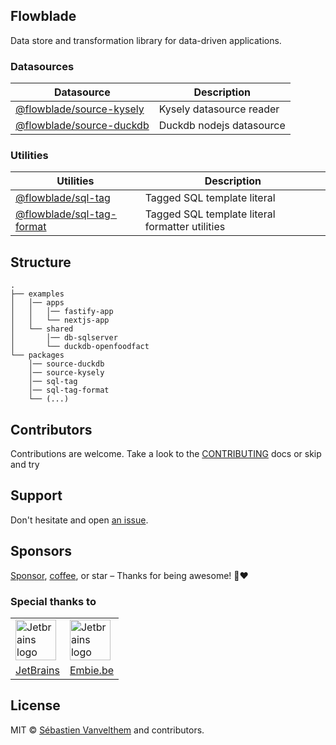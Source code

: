 ## Flowblade

Data store and transformation library for data-driven applications.


### Datasources

| Datasource                                                                                                    | Description              |
|---------------------------------------------------------------------------------------------------------------|--------------------------|
| [@flowblade/source-kysely](https://github.com/belgattitude/flowblade/tree/main/packages/source-kysely#readme) | Kysely datasource reader |
| [@flowblade/source-duckdb](https://github.com/belgattitude/flowblade/tree/main/packages/source-duckdb#readme) | Duckdb nodejs datasource |


### Utilities

| Utilities                                                                                                       | Description                                     |
|-----------------------------------------------------------------------------------------------------------------|-------------------------------------------------|
| [@flowblade/sql-tag](https://github.com/belgattitude/flowblade/tree/main/packages/sql-tag#readme)               | Tagged SQL template literal                     |
| [@flowblade/sql-tag-format](https://github.com/belgattitude/flowblade/tree/main/packages/sql-tag-format#readme) | Tagged SQL template literal formatter utilities |


## Structure

```
.
├── examples
│   │── apps  
│   │   │── fastify-app
│   │   └── nextjs-app
│   └── shared  
│       │── db-sqlserver 
│       └── duckdb-openfoodfact
└── packages
    │── source-duckdb
    │── source-kysely
    │── sql-tag
    │── sql-tag-format
    └── (...)
```

## Contributors

Contributions are welcome. Take a look to the [CONTRIBUTING](https://github.com/belgattitude/flowblade/blob/main/CONTRIBUTING.md) docs or skip and try

## Support

Don't hesitate and open [an issue](https://github.com/belgattitude/flowblade/issues).

## Sponsors

[Sponsor](<[sponsorship](https://github.com/sponsors/belgattitude)>), [coffee](<(https://ko-fi.com/belgattitude)>), or star – Thanks for being awesome! 🙏❤️

### Special thanks to

<table>
  <tr>
    <td>
      <a href="https://www.jetbrains.com/?ref=belgattitude" target="_blank">
         <img width="65" src="https://asset.brandfetch.io/idarKiKkI-/id53SttZhi.jpeg" alt="Jetbrains logo" />
      </a>
    </td>
    <td>
      <a href="https://www.embie.be/?ref=belgattitude" target="_blank">
        <img width="65" src="https://avatars.githubusercontent.com/u/98402122?s=200&v=4" alt="Jetbrains logo" />    
      </a>
    </td>
  </tr>
  <tr>
    <td align="center">
      <a href="https://www.jetbrains.com/?ref=belgattitude" target="_blank">JetBrains</a>
    </td>
    <td align="center">
      <a href="https://www.embie.be/?ref=belgattitude" target="_blank">Embie.be</a>
    </td>
   </tr>
</table>

## License

MIT © [Sébastien Vanvelthem](https://github.com/belgattitude) and contributors.
